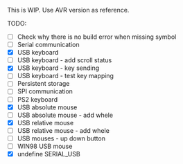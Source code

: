 This is WIP. Use AVR version as reference.

TODO:
- [ ] Check why there is no build error when missing symbol
- [ ] Serial communication
- [x] USB keyboard
- [ ] USB keyboard - add scroll status
- [x] USB keyboard - key sending
- [ ] USB keyboard - test key mapping
- [ ] Persistent storage
- [ ] SPI communication
- [ ] PS2 keyboard
- [x] USB absolute mouse
- [ ] USB absolute mouse - add whele
- [x] USB relative mouse
- [ ] USB relative mouse - add whele
- [ ] USB mouses - up down button
- [ ] WIN98 USB mouse
- [x] undefine SERIAL_USB
